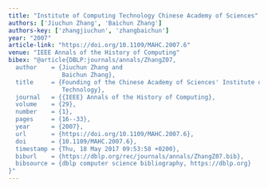 ```yaml
---
title: "Institute of Computing Technology Chinese Academy of Sciences"
authors: ['Jiuchun Zhang', 'Baichun Zhang']
authors-key: ['zhangjiuchun', 'zhangbaichun']
year: "2007"
article-link: "https://doi.org/10.1109/MAHC.2007.6"
venue: "IEEE Annals of the History of Computing"
bibex: "@article{DBLP:journals/annals/ZhangZ07,
  author    = {Jiuchun Zhang and
               Baichun Zhang},
  title     = {Founding of the Chinese Academy of Sciences' Institute of Computing
               Technology},
  journal   = {{IEEE} Annals of the History of Computing},
  volume    = {29},
  number    = {1},
  pages     = {16--33},
  year      = {2007},
  url       = {https://doi.org/10.1109/MAHC.2007.6},
  doi       = {10.1109/MAHC.2007.6},
  timestamp = {Thu, 18 May 2017 09:53:58 +0200},
  biburl    = {https://dblp.org/rec/journals/annals/ZhangZ07.bib},
  bibsource = {dblp computer science bibliography, https://dblp.org}
}"
---
```

